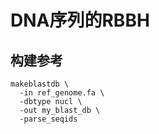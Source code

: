 # DNA序列的RBBH
## 构建参考
```
makeblastdb \
  -in ref_genome.fa \
  -dbtype nucl \
  -out my_blast_db \
  -parse_seqids
```

